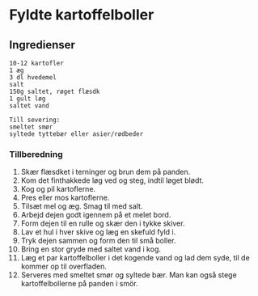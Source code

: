 # Fyldte kartoffelboller #

## Ingredienser ##
```
10-12 kartofler
1 æg
3 dl hvedemel
salt 
150g saltet, røget flæsdk
1 gult løg
saltet vand

Till severing:
smeltet smør
syltede tyttebær eller asier/rødbeder
```

### Tillberedning ###
1. Skær flæsdket i terninger og brun dem på panden.
2. Kom det finthakkede løg ved og steg, indtil løget blødt.
3. Kog og pil kartoflerne. 
4. Pres eller mos kartoflerne.
5. Tilsæt mel og æg. Smag til med salt.
6. Arbejd dejen godt igennem på et melet bord.
7. Form dejen til en rulle og skær den i tykke skiver.
8. Lav et hul i hver skive og læg en skefuld fyld i.
9. Tryk dejen sammen og form den til små boller. 
10. Bring en stor gryde med saltet vand i kog.
11. Læg et par kartoffelboller i det kogende vand og lad dem syde, til de kommer op til overfladen.
12. Serveres med smeltet smør og syltede bær. Man kan også stege kartoffelbollerne på panden i smör.

